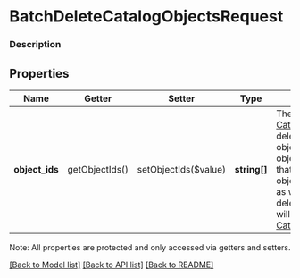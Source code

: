 # BatchDeleteCatalogObjectsRequest

### Description



## Properties
Name | Getter | Setter | Type | Description | Notes
------------ | ------------- | ------------- | ------------- | ------------- | -------------
**object_ids** | getObjectIds() | setObjectIds($value) | **string[]** | The IDs of the [CatalogObject](#type-catalogobject)s to be deleted. When an object is deleted, other objects in the graph that depend on that object will be deleted as well (for example, deleting a [CatalogItem](#type-catalogitem) will delete its [CatalogItemVariation](#type-catalogitemvariation)s). | [optional] 

Note: All properties are protected and only accessed via getters and setters.

[[Back to Model list]](../../README.md#documentation-for-models) [[Back to API list]](../../README.md#documentation-for-api-endpoints) [[Back to README]](../../README.md)

